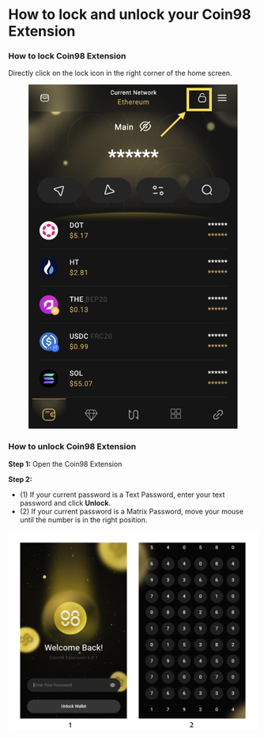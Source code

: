 # How to lock and unlock your Coin98 Extension

### How to lock Coin98 Extension&#x20;

Directly click on the lock icon in the right corner of the home screen.

<figure><img src="../../../../.gitbook/assets/Screenshot 0005-11-28 at 14.59.29.png" alt=""><figcaption></figcaption></figure>

### How to unlock Coin98 Extension&#x20;

**Step 1:** Open the Coin98 Extension&#x20;

**Step 2:**&#x20;

* (1) If your current password is a Text Password, enter your text password and click **Unlock**.
* (2) If your current password is a Matrix Password, move your mouse until the number is in the right position.

![](<../../../../.gitbook/assets/ext-unlock (2).png>)
